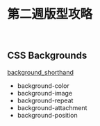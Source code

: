# 第二週版型攻略

<br>

## CSS Backgrounds

[background_shorthand](https://www.w3schools.com/css/css_background_shorthand.asp)

- background-color
- background-image
- background-repeat
- background-attachment
- background-position

